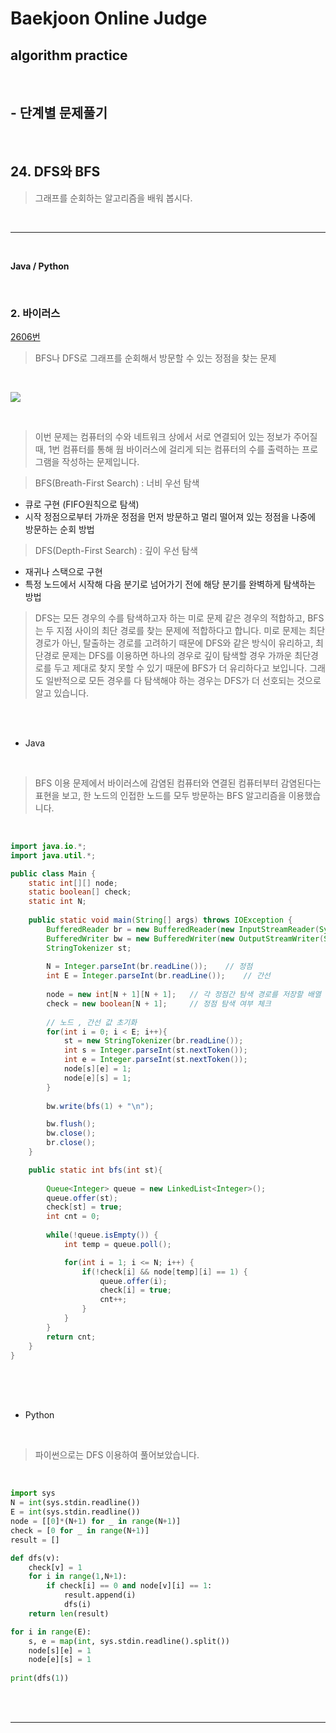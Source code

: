 # Baekjoon Online Judge

## algorithm practice
<br>

## - 단계별 문제풀기
<br>

## 24. DFS와 BFS

> 그래프를 순회하는 알고리즘을 배워 봅시다.

<br>

---

<br>

**Java / Python**

<br>

### 2. 바이러스
[2606번](https://www.acmicpc.net/problem/2606) 
> BFS나 DFS로 그래프를 순회해서 방문할 수 있는 정점을 찾는 문제

<br>

![](https://images.velog.io/images/jini_eun/post/fb6187c5-b734-455a-a89f-70cde96d4021/image.png)

<br>

> 이번 문제는 컴퓨터의 수와 네트워크 상에서 서로 연결되어 있는 정보가 주어질 때, 1번 컴퓨터를 통해 웜 바이러스에 걸리게 되는 컴퓨터의 수를 출력하는 프로그램을 작성하는 문제입니다. 

> BFS(Breath-First Search) : 너비 우선 탐색
- 큐로 구현 (FIFO원칙으로 탐색) 
- 시작 정점으로부터 가까운 정점을 먼저 방문하고 멀리 떨어져 있는 정점을 나중에 방문하는 순회 방법

> DFS(Depth-First Search) : 깊이 우선 탐색
- 재귀나 스택으로 구현
- 특정 노드에서 시작해 다음 분기로 넘어가기 전에 해당 분기를 완벽하게 탐색하는 방법

> DFS는 모든 경우의 수를 탐색하고자 하는 미로 문제 같은 경우의 적합하고, BFS는 두 지점 사이의 최단 경로를 찾는 문제에 적합하다고 합니다. 
미로 문제는 최단 경로가 아닌, 탈출하는 경로를 고려하기 때문에 DFS와 같은 방식이 유리하고, 최단경로 문제는 DFS를 이용하면 하나의 경우로 깊이 탐색할 경우 가까운 최단경로를 두고 제대로 찾지 못할 수 있기 때문에 BFS가 더 유리하다고 보입니다. 그래도 일반적으로 모든 경우를 다 탐색해야 하는 경우는 DFS가 더 선호되는 것으로 알고 있습니다.

<br><br>

- Java

<br>

> BFS 이용
문제에서 바이러스에 감염된 컴퓨터와 연결된 컴퓨터부터 감염된다는 표현을 보고, 한 노드의 인접한 노드를 모두 방문하는 BFS 알고리즘을 이용했습니다.

<br>

```java
import java.io.*;
import java.util.*;

public class Main {
	static int[][] node;	
	static boolean[] check;
	static int N;
    
	public static void main(String[] args) throws IOException {
		BufferedReader br = new BufferedReader(new InputStreamReader(System.in));
		BufferedWriter bw = new BufferedWriter(new OutputStreamWriter(System.out));      
		StringTokenizer st;  
        
		N = Integer.parseInt(br.readLine());	// 정점
		int E = Integer.parseInt(br.readLine());	// 간선      
        
		node = new int[N + 1][N + 1];	// 각 정점간 탐색 경로를 저장할 배열
		check = new boolean[N + 1];		// 정점 탐색 여부 체크
        
		// 노드 , 간선 값 초기화
		for(int i = 0; i < E; i++){
			st = new StringTokenizer(br.readLine()); 
			int s = Integer.parseInt(st.nextToken());
			int e = Integer.parseInt(st.nextToken());
			node[s][e] = 1;
			node[e][s] = 1;
		}
        
		bw.write(bfs(1) + "\n");

		bw.flush();
		bw.close();
		br.close();
	}

	public static int bfs(int st){
        
		Queue<Integer> queue = new LinkedList<Integer>(); 	
		queue.offer(st);
		check[st] = true;
		int cnt = 0;
		
		while(!queue.isEmpty()) {		
			int temp = queue.poll();

			for(int i = 1; i <= N; i++) {
				if(!check[i] && node[temp][i] == 1) {
					queue.offer(i);
					check[i] = true;
					cnt++;
				}
			}
		}
		return cnt;
	}
}
```


<br><br><br>

- Python 

<br>

> 파이썬으로는 DFS 이용하여 풀어보았습니다. 

<br>

```python
import sys
N = int(sys.stdin.readline())
E = int(sys.stdin.readline())
node = [[0]*(N+1) for _ in range(N+1)]
check = [0 for _ in range(N+1)]
result = []

def dfs(v):
    check[v] = 1
    for i in range(1,N+1):
        if check[i] == 0 and node[v][i] == 1:
            result.append(i)
            dfs(i)
    return len(result)

for i in range(E):
    s, e = map(int, sys.stdin.readline().split())
    node[s][e] = 1
    node[e][s] = 1
    
print(dfs(1))
```

<br><br>

---

<br>
